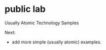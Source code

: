 # public lab

Usually Atomic Technology Samples



Next:
  - add more simple (usually atomic) examples.
